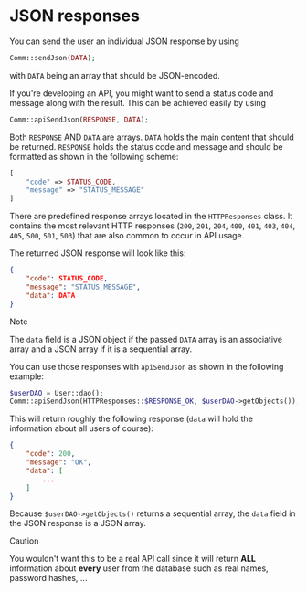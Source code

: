 # JSON responses
You can send the user an individual JSON response by using
```php
Comm::sendJson(DATA);
```
with `DATA` being an array that should be JSON-encoded.

If you're developing an API, you might want to send a status code and message along with the result. This can be achieved easily by using
```php
Comm::apiSendJson(RESPONSE, DATA);
```
Both `RESPONSE` AND `DATA` are arrays. `DATA` holds the main content that should be returned. `RESPONSE` holds the status code and message and should be formatted as shown in the following scheme:
```php
[
    "code" => STATUS_CODE,
    "message" => "STATUS_MESSAGE"
]
```
There are predefined response arrays located in the `HTTPResponses` class. It contains the most relevant HTTP responses (`200`, `201`, `204`, `400`, `401`, `403`, `404`, `405`, `500`, `501`, `503`) that are also common to occur in API usage.

The returned JSON response will look like this:
```json
{
    "code": STATUS_CODE,
    "message": "STATUS_MESSAGE",
    "data": DATA
}
```
> [!NOTE]
> The `data` field is a JSON object if the passed `DATA` array is an associative array and a JSON array if it is a sequential array.

You can use those responses with `apiSendJson` as shown in the following example:
```php
$userDAO = User::dao();
Comm::apiSendJson(HTTPResponses::$RESPONSE_OK, $userDAO->getObjects());
```
This will return roughly the following response (`data` will hold the information about all users of course):
```json
{
    "code": 200,
    "message": "OK",
    "data": [
        ...
    ]
}
```
Because `$userDAO->getObjects()` returns a sequential array, the `data` field in the JSON response is a JSON array.<br>
> [!CAUTION]
> You wouldn't want this to be a real API call since it will return <b>ALL</b> information about **every** user from the database such as real names, password hashes, ...
